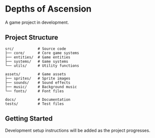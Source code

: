 # Depths of Ascension

A game project in development.

## Project Structure

```
src/           # Source code
├── core/      # Core game systems
├── entities/  # Game entities
├── systems/   # Game systems
└── utils/     # Utility functions

assets/        # Game assets
├── sprites/   # Sprite images
├── sounds/    # Sound effects
├── music/     # Background music
└── fonts/     # Font files

docs/          # Documentation
tests/         # Test files
```

## Getting Started

Development setup instructions will be added as the project progresses.